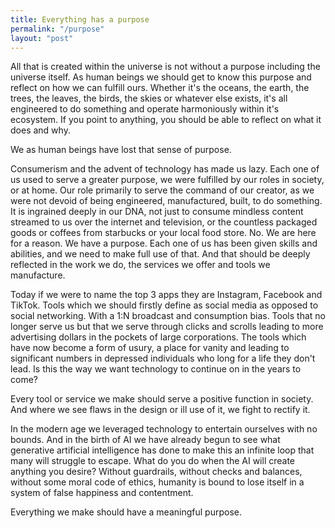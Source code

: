 ```yaml
---
title: Everything has a purpose
permalink: "/purpose"
layout: "post"
---
```


All that is created within the universe is not without a purpose including the universe itself. As human beings we should get to know 
this purpose and reflect on how we can fulfill ours. Whether it's the oceans, the earth, the trees, the leaves, the birds, the skies 
or whatever else exists, it's all engineered to do something and operate harmoniously within it's ecosystem. If you point to anything,
you should be able to reflect on what it does and why. 

We as human beings have lost that sense of purpose. 

Consumerism and the advent of technology has made us lazy. Each one of us used to serve a greater purpose, we were fulfilled by our roles 
in society, or at home. Our role primarily to serve the command of our creator, as we were not devoid of being engineered, manufactured, 
built, to do something. It is ingrained deeply in our DNA, not just to consume mindless content streamed to us over the internet and 
television, or the countless packaged goods or coffees from starbucks or your local food store. No. We are here for a reason. We have 
a purpose. Each one of us has been given skills and abilities, and we need to make full use of that. And that should be deeply reflected 
in the work we do, the services we offer and tools we manufacture.

Today if we were to name the top 3 apps they are Instagram, Facebook and TikTok. Tools which we should firstly define as social media as 
opposed to social networking. With a 1:N broadcast and consumption bias. Tools that no longer serve us but that we serve through clicks 
and scrolls leading to more advertising dollars in the pockets of large corporations. The tools which have now become a form of usury, a 
place for vanity and leading to significant numbers in depressed individuals who long for a life they don't lead. Is this the way we want 
technology to continue on in the years to come?

Every tool or service we make should serve a positive function in society. And where we see flaws in the design or ill use of it, we fight
to rectify it.

In the modern age we leveraged technology to entertain ourselves with no bounds. And in the birth of AI we have already begun to see what 
generative artificial intelligence has done to make this an infinite loop that many will struggle to escape. What do you do when the AI 
will create anything you desire? Without guardrails, without checks and balances, without some moral code of ethics, humanity is bound 
to lose itself in a system of false happiness and contentment.

Everything we make should have a meaningful purpose.
